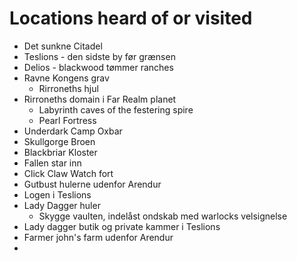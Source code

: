 # Locations heard of or visited
- Det sunkne Citadel
- Teslions - den sidste by før grænsen
- Delios - blackwood tømmer ranches
- Ravne Kongens grav
	- Rirroneths hjul
- Rirroneths domain i Far Realm planet
	- Labyrinth caves of the festering spire
	- Pearl Fortress
- Underdark Camp Oxbar
- Skullgorge Broen
- Blackbriar Kloster
- Fallen star inn
- Click Claw Watch fort
- Gutbust hulerne udenfor Arendur
- Logen i Teslions
- Lady Dagger huler
	- Skygge vaulten, indelåst ondskab med warlocks velsignelse
- Lady dagger butik og private kammer i Teslions
- Farmer john's farm udenfor Arendur
- 